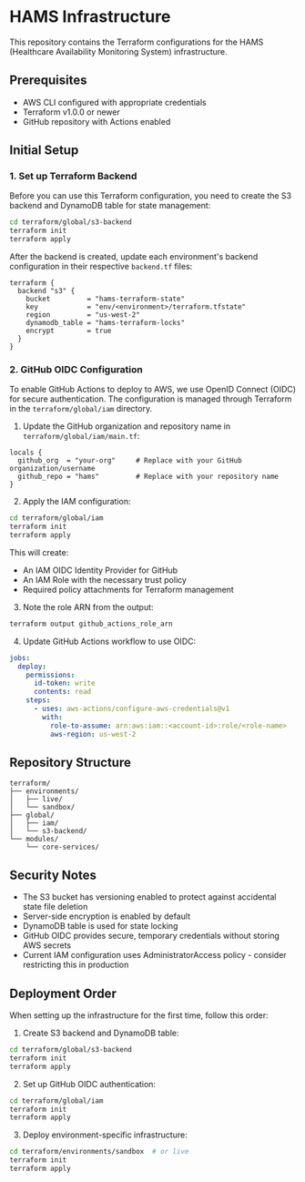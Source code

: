 # HAMS Infrastructure

This repository contains the Terraform configurations for the HAMS (Healthcare Availability Monitoring System) infrastructure.

## Prerequisites

- AWS CLI configured with appropriate credentials
- Terraform v1.0.0 or newer
- GitHub repository with Actions enabled

## Initial Setup

### 1. Set up Terraform Backend

Before you can use this Terraform configuration, you need to create the S3 backend and DynamoDB table for state management:

```bash
cd terraform/global/s3-backend
terraform init
terraform apply
```

After the backend is created, update each environment's backend configuration in their respective `backend.tf` files:

```hcl
terraform {
  backend "s3" {
    bucket         = "hams-terraform-state"
    key            = "env/<environment>/terraform.tfstate"
    region         = "us-west-2"
    dynamodb_table = "hams-terraform-locks"
    encrypt        = true
  }
}
```

### 2. GitHub OIDC Configuration

To enable GitHub Actions to deploy to AWS, we use OpenID Connect (OIDC) for secure authentication. The configuration is managed through Terraform in the `terraform/global/iam` directory.

1. Update the GitHub organization and repository name in `terraform/global/iam/main.tf`:

```hcl
locals {
  github_org  = "your-org"     # Replace with your GitHub organization/username
  github_repo = "hams"         # Replace with your repository name
}
```

2. Apply the IAM configuration:

```bash
cd terraform/global/iam
terraform init
terraform apply
```

This will create:
- An IAM OIDC Identity Provider for GitHub
- An IAM Role with the necessary trust policy
- Required policy attachments for Terraform management

3. Note the role ARN from the output:
```bash
terraform output github_actions_role_arn
```

4. Update GitHub Actions workflow to use OIDC:

```yaml
jobs:
  deploy:
    permissions:
      id-token: write
      contents: read
    steps:
      - uses: aws-actions/configure-aws-credentials@v1
        with:
          role-to-assume: arn:aws:iam::<account-id>:role/<role-name>
          aws-region: us-west-2
```

## Repository Structure

```
terraform/
├── environments/
│   ├── live/
│   └── sandbox/
├── global/
│   ├── iam/
│   └── s3-backend/
└── modules/
    └── core-services/
```

## Security Notes

- The S3 bucket has versioning enabled to protect against accidental state file deletion
- Server-side encryption is enabled by default
- DynamoDB table is used for state locking
- GitHub OIDC provides secure, temporary credentials without storing AWS secrets
- Current IAM configuration uses AdministratorAccess policy - consider restricting this in production

## Deployment Order

When setting up the infrastructure for the first time, follow this order:

1. Create S3 backend and DynamoDB table:
```bash
cd terraform/global/s3-backend
terraform init
terraform apply
```

2. Set up GitHub OIDC authentication:
```bash
cd terraform/global/iam
terraform init
terraform apply
```

3. Deploy environment-specific infrastructure:
```bash
cd terraform/environments/sandbox  # or live
terraform init
terraform apply
```
